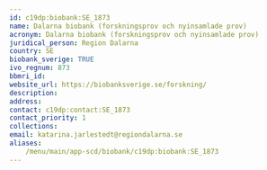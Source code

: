 ```yaml
---
id: c19dp:biobank:SE_1873
name: Dalarna biobank (forskningsprov och nyinsamlade prov)
acronym: Dalarna biobank (forskningsprov och nyinsamlade prov)
juridical_person: Region Dalarna
country: SE
biobank_sverige: TRUE
ivo_regnum: 873
bbmri_id:
website_url: https://biobanksverige.se/forskning/
description:
address:
contact: c19dp:contact:SE_1873
contact_priority: 1
collections:
email: katarina.jarlestedt@regiondalarna.se
aliases:
    /menu/main/app-scd/biobank/c19dp:biobank:SE_1873
---
```

